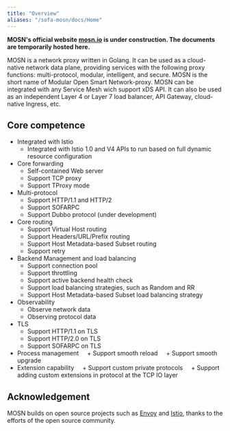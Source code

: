 ```yaml
---
title: "Overview"
aliases: "/sofa-mosn/docs/Home"
---
```


**MOSN's official website [mosn.io](http://mosn.io) is under construction. The documents are temporarily hosted here.**

MOSN is a network proxy written in Golang. It can be used as a cloud-native network data plane, providing services with the following proxy functions: multi-protocol, modular, intelligent, and secure. MOSN is the short name of Modular Open Smart Network-proxy. MOSN can be integrated with any Service Mesh wich support xDS API. It can also be used as an independent Layer 4 or Layer 7 load balancer, API Gateway, cloud-native Ingress, etc.

## Core competence

+ Integrated with Istio
	+ Integrated with Istio 1.0 and V4 APIs to run based on full dynamic resource configuration
+ Core forwarding
	+ Self-contained Web server
	+ Support TCP proxy
	+ Support TProxy mode
+ Multi-protocol
	+ Support HTTP/1.1 and HTTP/2
	+ Support SOFARPC
	+ Support Dubbo protocol (under development)
+ Core routing
	+ Support Virtual Host routing
	+ Support Headers/URL/Prefix routing
	+ Support Host Metadata-based Subset routing
	+ Support retry
+ Backend Management and load balancing
	+ Support connection pool
	+ Support throttling
	+ Support active backend health check
	+ Support load balancing strategies, such as Random and RR
	+ Support Host Metadata-based Subset load balancing strategy
+ Observability
	+ Observe network data
	+ Observing protocol data
+ TLS
	+ Support HTTP/1.1 on TLS
	+ Support HTTP/2.0 on TLS
	+ Support SOFARPC on TLS
+ Process management
    + Support smooth reload
    + Support smooth upgrade
+ Extension capability
    + Support custom private protocols
    + Support adding custom extensions in protocol at the TCP IO layer

## Acknowledgement
MOSN builds on open source projects such as [Envoy](https://github.com/envoyproxy/envoy) and [Istio](https://github.com/istio/istio), thanks to the efforts of the open source community.
